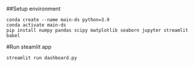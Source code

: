 ##Setup environment
```
conda create --name main-ds python=3.9
conda activate main-ds
pip install numpy pandas scipy matplotlib seaborn jupyter streamlit babel
```
#Run steamlit app
```
streamlit run dashboard.py
```

